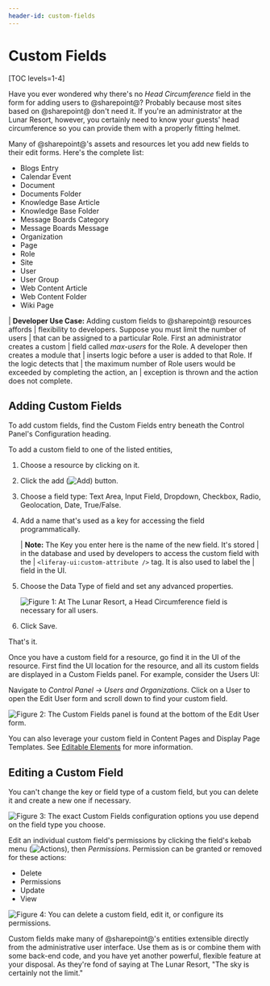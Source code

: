 ```yaml
---
header-id: custom-fields
---
```


# Custom Fields

[TOC levels=1-4]

Have you ever wondered why there's no *Head Circumference* field in the form for
adding users to @sharepoint@? Probably because most sites based on @sharepoint@ don't
need it. If you're an administrator at the Lunar Resort, however, you certainly
need to know your guests' head circumference so you can provide them with
a properly fitting helmet. 

Many of @sharepoint@'s assets and resources let you add new fields to their edit
forms. Here's the complete list:

- Blogs Entry
- Calendar Event
- Document
- Documents Folder
- Knowledge Base Article
- Knowledge Base Folder
- Message Boards Category
- Message Boards Message
- Organization
- Page
- Role
- Site
- User
- User Group
- Web Content Article
- Web Content Folder
- Wiki Page

| **Developer Use Case:** Adding custom fields to @sharepoint@ resources affords
| flexibility to developers. Suppose you must limit the number of users
| that can be assigned to a particular Role. First an administrator creates a custom
| field called *max-users* for the Role. A developer then creates a module that
| inserts logic before a user is added to that Role. If the logic detects that
| the maximum number of Role users would be exceeded by completing the action, an
| exception is thrown and the action does not complete.

## Adding Custom Fields

To add custom fields, find the Custom Fields entry beneath the Control Panel's
Configuration heading.

To add a custom field to one of the listed entities, 

1.  Choose a resource by clicking on it.

2.  Click the add (![Add](../../images/icon-add.png)) button.

3.  Choose a field type: Text Area, Input Field, Dropdown, Checkbox, Radio,
    Geolocation, Date, True/False. 

4.  Add a name that's used as a key for accessing the field programmatically.

    | **Note:** The Key you enter here is the name of the new field. It's stored
    | in the database and used by developers to access the custom field with the
    | `<liferay-ui:custom-attribute />` tag. It is also used to label the
    | field in the UI.

4. Choose the Data Type of field and set any advanced properties.

    ![Figure 1: At The Lunar Resort, a Head Circumference field is necessary for all users.](../../images/custom-fields-user-head-circumference.png)

5. Click Save.

That's it.

Once you have a custom field for a resource, go find it in the UI of the
resource. First find the UI location for the resource, and all its custom fields
are displayed in a Custom Fields panel. For example, consider the Users UI:

Navigate to *Control Panel &rarr; Users and Organizations*. Click on a User to
open the Edit User form and scroll down to find your custom field.

![Figure 2: The Custom Fields panel is found at the bottom of the Edit User form.](../../images/custom-fields-panel.png)

You can also leverage your custom field in Content Pages and Display Page
Templates. See 
[Editable Elements](/docs/7-2/user/-/knowledge_base/u/content-page-elements#editable-elements)
for more information.

## Editing a Custom Field

You can't change the key or field type of a custom field, but you can delete it
and create a new one if necessary. 

![Figure 3: The exact Custom Fields configuration options you use depend on the field type you choose.](../../images/custom-fields-configuration.png)

Edit an individual custom field's permissions by clicking the field's kebab menu
(![Actions](../../images/icon-actions.png)), then *Permissions*.  Permission
can be granted or removed for these actions:

- Delete
- Permissions
- Update
- View

![Figure 4: You can delete a custom field, edit it, or configure its permissions.](../../images/custom-fields-edit.png)

Custom fields make many of @sharepoint@'s entities extensible directly from the
administrative user interface. Use them as is or combine them with some
back-end code, and you have yet another powerful, flexible feature at your
disposal. As they're fond of saying at The Lunar Resort, "The sky is certainly
not the limit."
